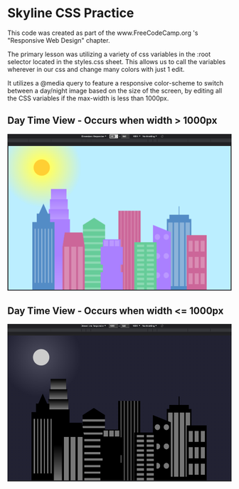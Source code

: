<h1>Skyline CSS Practice</h1>
This code was created as part of the www.FreeCodeCamp.org 's "Responsive Web Design" chapter.
<br>

The primary lesson was utilizing a variety of css variables in the :root selector located in the styles.css sheet. This allows us to call the variables wherever in our css and change many colors with just 1 edit.
<br>

It utilizes a @media query to feature a responsive color-scheme to switch between a day/night image based on the size of the screen, by editing all the CSS variables if the max-width is less than 1000px.

<h2>Day Time View - Occurs when width > 1000px</h2>
<img src = "https://github.com/ThomasGuaetta/Skyline-CSS-Practice/blob/main/Docs/1001px.png">

<h2>Day Time View - Occurs when width <= 1000px</h2>
<img src = "https://github.com/ThomasGuaetta/Skyline-CSS-Practice/blob/main/Docs/1000px.png">

